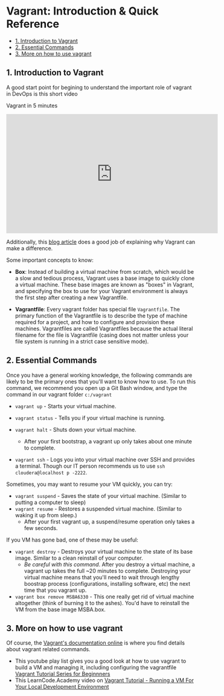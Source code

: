 # Vagrant: Introduction & Quick Reference

<!-- MarkdownTOC -->

- [1. Introduction to Vagrant](#1-introduction-to-vagrant)
- [2. Essential Commands](#2-essential-commands)
- [3. More on how to use vagrant](#3-more-on-how-to-use-vagrant)

<!-- /MarkdownTOC -->

<a id="introduction-to-vagrant"></a>

<a id="1-introduction-to-vagrant"></a>
## 1. Introduction to Vagrant

A good start point for begining to understand the important role of vagrant in DevOps is this short video

<!-- https://www.youtube.com/watch?v=wlogPKBEuUM -->

Vagrant in 5 minutes

<iframe width="560" height="315" src="https://www.youtube.com/embed/wlogPKBEuUM" frameborder="0" allow="autoplay; encrypted-media" allowfullscreen></iframe>

Additionally, this [blog article](https://medium.com/@JohnFoderaro/how-to-set-up-a-local-linux-environment-with-vagrant-163f0ba4da77) does a good job of explaining why Vagrant can make a difference. 

Some important concepts to know:

- **Box**: Instead of building a virtual machine from scratch, which would be a slow and tedious process, Vagrant uses a base image to quickly clone a virtual machine. These base images are known as "boxes" in Vagrant, and specifying the box to use for your Vagrant environment is always the first step after creating a new Vagrantfile.

- **Vagrantfile**: Every vagrant folder has special file `Vagrantfile`. The primary function of the Vagrantfile is to describe the type of machine required for a project, and how to configure and provision these machines. Vagrantfiles are called Vagrantfiles because the actual literal filename for the file is Vagrantfile (casing does not matter unless your file system is running in a strict case sensitive mode).

<a id="2-essential-commands"></a>
## 2. Essential Commands

Once you have a general working knowledge, the following commands are likely to be the primary ones that you'll want to know how to use. To run this command, we recommend you open up a Git Bash window, and type the command in our vagrant folder `c:/vagrant`

- `vagrant up` - Starts your virtual machine.
- `vagrant status` - Tells you if your virtual machine is running.
- `vagrant halt` - Shuts down your virtual machine. 
    + After your first bootstrap, a vagrant up only takes about one minute to complete.

- `vagrant ssh` - Logs you into your virtual machine over SSH and provides a terminal. Though our IT person recommends us to use `ssh cloudera@localhost p -2222`.

Sometimes, you may want to resume your VM quickly, you can try:

- `vagrant suspend` - Saves the state of your virtual machine. (Similar to putting a computer to sleep)
- `vagrant resume` - Restores a suspended virtual machine. (Similar to waking it up from sleep.) 
    + After your first vagrant up, a suspend/resume operation only takes a few seconds.


If you VM has gone bad, one of these may be useful:
- `vagrant destroy` - Destroys your virtual machine to the state of its base image. Similar to a clean reinstall of your computer. 
    + *Be careful with this command*. After you destroy a virtual machine, a vagrant up takes the full ~20 minutes to complete.  Destroying your virtual machine means that you'll need to wait through lengthy boostrap process (configurations, installing software, etc) the next time that you vagrant up.
- `vagrant box remove MSBA6330` - This one really get rid of virtual machine altogether (think of burning it to the ashes). You'd have to reinstall the VM from the base image MSBA.box. 


<a id="3-more-on-how-to-use-vagrant"></a>
## 3. More on how to use vagrant

Of course, the [Vagrant's documentation online](https://www.vagrantup.com/docs/) is where you find details about vagrant related commands. 

- This youtube play list gives you a good look at how to use vagrant to build a VM and managing it, including configuring the vagrantfile  [Vagrant Tutorial Series for Beginnners](https://www.youtube.com/playlist?list=PLXtILKFopTrP5t7YzI6poVqOHK_eSfpfD) 
- This LearnCode.Academy video on [Vagrant Tutorial - Running a VM For Your Local Development Environment](https://www.youtube.com/watch?v=PmOMc4zfCSw)  



